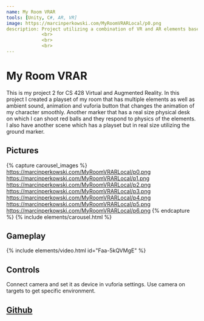 ```yaml
---
name: My Room VRAR
tools: [Unity, C#, AR, VR]
image: https://marcinperkowski.com/MyRoomVRARLocal/p0.png
description: Project utilizing a combination of VR and AR elements based on my own room!
             <br>
             <br>
             <br>
---
```


# My Room VRAR

This is my project 2 for CS 428 Virtual and Augmented Reality. In this project I created a playset of my room that has multiple elements as well as ambient sound, animation and vuforia button that changes the animation of my character smoothly. Another marker that has a real size physical desk on which I can shoot red balls and they respond to physics of the elements. I also have another scene which has a playset but in real size utilizing the ground marker.

## Pictures

{% capture carousel_images %}
https://marcinperkowski.com/MyRoomVRARLocal/p0.png
https://marcinperkowski.com/MyRoomVRARLocal/p1.png
https://marcinperkowski.com/MyRoomVRARLocal/p2.png
https://marcinperkowski.com/MyRoomVRARLocal/p3.png
https://marcinperkowski.com/MyRoomVRARLocal/p4.png
https://marcinperkowski.com/MyRoomVRARLocal/p5.png
https://marcinperkowski.com/MyRoomVRARLocal/p6.png
{% endcapture %}
{% include elements/carousel.html %}

## Gameplay

{% include elements/video.html id="Faa-5kQVMgE" %}

## Controls

Connect camera and set it as device in vuforia settings. Use camera on targets to get specific environment.

## [Github](https://github.com/marcinperkow/MyRoomVRAR)